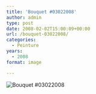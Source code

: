 ```yaml
---
title: 'Bouquet #03022008'
author: admin
type: post
date: 2008-02-02T15:00:09+00:00
url: /bouquet-03022008/
categories:
  - Peinture
years:
  - 2008
format: image

---
```

![Bouquet #03022008](./D200_20080203_141905-1-Edit-03022008.jpg)